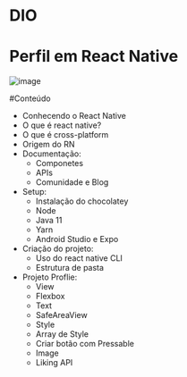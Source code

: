 # DIO
# Perfil em React Native

![image](https://user-images.githubusercontent.com/80779870/173071898-7068e8e6-1105-4a4d-adbd-ab17d13f33aa.png)

#Conteúdo
- Conhecendo o React Native
- O que é react native?
- O que é cross-platform
- Origem do RN
- Documentação:
  - Componetes
  - APIs
  - Comunidade e Blog
- Setup:
  - Instalação do chocolatey
  - Node
  - Java 11
  - Yarn
  - Android Studio e Expo
- Criação do projeto:
  - Uso do react native CLI
  - Estrutura de pasta
- Projeto Proflie:
  - View
  - Flexbox
  - Text
  - SafeAreaView
  - Style
  - Array de Style
  - Criar botão com Pressable
  - Image  
  - Liking API
